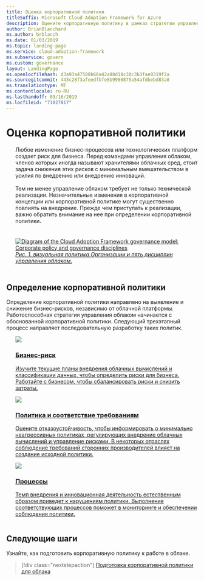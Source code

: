 ```yaml
---
title: Оценка корпоративной политики
titleSuffix: Microsoft Cloud Adoption Framework for Azure
description: Оцените корпоративную политику в рамках стратегии управления облаком.
author: BrianBlanchard
ms.author: brblanch
ms.date: 01/03/2019
ms.topic: landing-page
ms.service: cloud-adoption-framework
ms.subservice: govern
ms.custom: governance
layout: LandingPage
ms.openlocfilehash: d3a93a47508b68a42a88d18c30c3b3fae0319f2a
ms.sourcegitcommit: 443c28f3afeedfbfe8b9980875a54afdbebd83a8
ms.translationtype: MT
ms.contentlocale: ru-RU
ms.lasthandoff: 09/16/2019
ms.locfileid: "71027817"
---
```

# <a name="evaluate-corporate-policy"></a>Оценка корпоративной политики

<!-- markdownlint-disable MD033 -->

<ul class="panelContent cardsI">
<li style="display: flex; flex-direction: column;">
    <div class="cardSize">
        <div class="cardPadding" style="padding-bottom:10px;">
            <div class="card" style="padding-bottom:10px;">
                <div class="cardText" style="padding-left:0px;">
Любое изменение бизнес-процессов или технологических платформ создает риск для бизнеса. Перед командами управления облаком, членов которых иногда называют хранителями облачных сред, стоит задача снижения этих рисков с минимальным вмешательством в усилия по внедрению или внедрению инноваций.<br/><br/>Тем не менее управление облаком требует не только технической реализации. Незначительные изменения в корпоративной концепции или корпоративной политике могут существенно повлиять на внедрение. Прежде чем приступать к реализации, важно обратить внимание на нее при определении корпоративной политики.<br/><br/>
                </div>
            </div>
        </div>
    </div>
</li>
<li style="display: flex; flex-direction: column;">
    <a href="../_images/operational-transformation-govern-highres.png" style="display: flex; flex-direction: column; flex: 1 0 auto;">
        <div class="cardSize">
            <div class="cardPadding" style="padding-bottom:10px;">
                <div class="card" style="padding-bottom:10px;">
                    <div class="cardText" style="padding-left:0px;">
<img src="../_images/operational-transformation-govern-highres.png" alt="Diagram of the Cloud Adoption Framework governance model: Corporate policy and governance disciplines">
<br/>
<i>Рис. 1. визуальная политика Организации и пять дисциплин управления облаком.</i>
                    </div>
                </div>
            </div>
        </div>
    </a>
</li>
</ul>

<!-- markdownlint-enable MD033 -->

## <a name="define-corporate-policy"></a>Определение корпоративной политики

Определение корпоративной политики направлено на выявление и снижение бизнес-рисков, независимо от облачной платформы. Работоспособная стратегия управления облаком начинается с обоснованной корпоративной политики. Следующий трехэтапный процесс направляет последовательную разработку таких политик.

<!-- markdownlint-disable MD033 -->

<ul class="panelContent cardsF">
<li style="display: flex; flex-direction: column;">
    <a href="./policy-compliance/business-risk.md" style="display: flex; flex-direction: column; flex: 1 0 auto;">
        <div class="cardSize" style="flex: 1 0 auto; display: flex;">
            <div class="cardPadding" style="display: flex;">
                <div class="card">
                    <div class="cardImageOuter">
                        <div class="cardImage">
                            <img src="../_images/govern/business-risk.png" class="x-hidden-focus"/>
                        </div>
                    </div>
                    <div class="cardText">
                        <h3>Бизнес-риск</h3>
                        <p>Изучите текущие планы внедрения облачных вычислений и классификации данных, чтобы определить риски для бизнеса. Работайте с бизнесом, чтобы сбалансировать риски и снизить затраты.</p>
                    </div>
                </div>
            </div>
        </div>
    </a>
</li>
<li style="display: flex; flex-direction: column;">
    <a href="./policy-compliance/policy-definition.md" style="display: flex; flex-direction: column; flex: 1 0 auto;">
        <div class="cardSize" style="flex: 1 0 auto; display: flex;">
            <div class="cardPadding" style="display: flex;">
                <div class="card">
                    <div class="cardImageOuter">
                        <div class="cardImage">
                            <img src="../_images/govern/corporate-policy.png" class="x-hidden-focus"/>
                        </div>
                    </div>
                    <div class="cardText">
                        <h3>Политика и соответствие требованиям</h3>
                        <p>Оцените отказоустойчивость, чтобы информировать о минимально неагрессивных политиках, регулирующих внедрение облачных вычислений и управление рисками. В некоторых отраслях соблюдение требований сторонних производителей влияет на создание исходной политики.</p>
                    </div>
                </div>
            </div>
        </div>
    </a>
</li>
<li style="display: flex; flex-direction: column;">
    <a href="./policy-compliance/processes.md" style="display: flex; flex-direction: column; flex: 1 0 auto;">
        <div class="cardSize" style="flex: 1 0 auto; display: flex;">
            <div class="cardPadding" style="display: flex;">
                <div class="card">
                    <div class="cardImageOuter">
                        <div class="cardImage">
                            <img src="../_images/govern/enforcement.png" class="x-hidden-focus"/>
                        </div>
                    </div>
                    <div class="cardText">
                        <h3>Процессы</h3>
                        <p>Темп внедрения и инновационная деятельность естественным образом приведет к нарушениям политики. Выполнение соответствующих процессов поможет в мониторинге и обеспечении соблюдения политики.</p>
                    </div>
                </div>
            </div>
        </div>
    </a>
</li>
</ul>

<!-- markdownlint-enable MD033 -->

## <a name="next-steps"></a>Следующие шаги

Узнайте, как подготовить корпоративную политику к работе в облаке.

> [!div class="nextstepaction"]
> [Подготовка корпоративной политики для облака](./policy-compliance/index.md)

